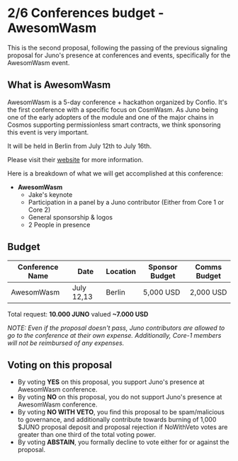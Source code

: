 # 2/6 Conferences budget - AwesomWasm

This is the second proposal, following the passing of the previous signaling proposal for Juno's presence at conferences and events, specifically for the AwesomWasm event.

## What is AwesomWasm
AwesomWasm is a 5-day conference + hackathon organized by Confio. It's the first conference with a specific focus on CosmWasm. As Juno being one of the early adopters of the module and one of the major chains in Cosmos supporting permissionless smart contracts, we think sponsoring this event is very important.

It will be held in Berlin from July 12th to July 16th.

Please visit their [website](https://www.awesomwasm.com/) for more information.

Here is a breakdown of what we will get accomplished at this conference:

- **AwesomWasm**
    - Jake's keynote
    - Participation in a panel by a Juno contributor (Either from Core 1 or Core 2)
    - General sponsorship & logos
    - 2 People in presence

## Budget

| Conference Name | Date | Location | Sponsor Budget | Comms Budget |
| -------- | -------- | -------- | -------- | -------- |
| AwesomWasm | July 12,13 | Berlin | 5,000 USD | 2,000 USD |

Total request: **10.000 JUNO** valued **~7.000 USD**

*NOTE: Even if the proposal doesn't pass, Juno contributors are allowed to go to the conference at their own expense. Additionally, Core-1 members will not be reimbursed of any expenses.*

## Voting on this proposal
* By voting **YES** on this proposal, you support Juno's presence at AwesomWasm conference.
* By voting **NO** on this proposal, you do not support Juno's presence at AwesomWasm conference.
* By voting **NO WITH VETO**, you find this proposal to be spam/malicious to governance, and additionally contribute towards burning of 1,000 $JUNO proposal deposit and proposal rejection if NoWithVeto votes are greater than one third of the total voting power.
* By voting **ABSTAIN**, you formally decline to vote either for or against the proposal.